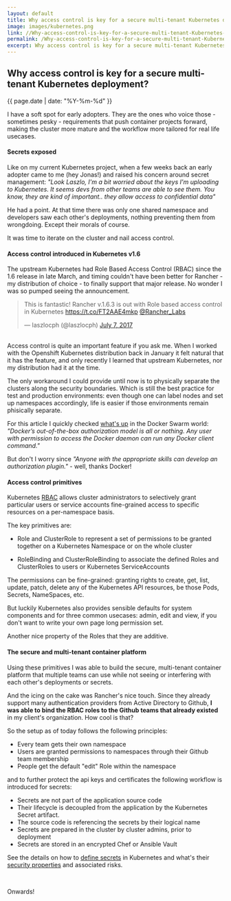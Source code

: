 ```yaml
---
layout: default
title: Why access control is key for a secure multi-tenant Kubernetes deployment?
image: images/kubernetes.png
link: //Why-access-control-is-key-for-a-secure-multi-tenant-Kubernetes-deployment
permalink: /Why-access-control-is-key-for-a-secure-multi-tenant-Kubernetes-deployment
excerpt: Why access control is key for a secure multi-tenant Kubernetes deployment?
--- 
```


## Why access control is key for a secure multi-tenant Kubernetes deployment?
{{ page.date | date: "%Y-%m-%d" }}

I have a soft spot for early adopters. They are the ones who voice those - sometimes pesky - requirements that push container projects forward, making the cluster more mature and the workflow more tailored for real life usecases.

#### Secrets exposed

Like on my current Kubernetes project, when a few weeks back an early adopter came to me (hey Jonas!) and raised his concern around secret management: *"Look Laszlo, I'm a bit worried about the keys I'm uploading to Kubernetes. It seems devs from other teams are able to see them. You know, they are kind of important.. they allow access to confidential data"*

He had a point. At that time there was only one shared namespace and developers saw each other's deployments, nothing preventing them from wrongdoing. Except their morals of course. 

It was time to iterate on the cluster and nail access control.

#### Access control introduced in Kubernetes v1.6

The upstream Kubernetes had Role Based Access Control (RBAC) since the 1.6 release in late March, and timing couldn't have been better for Rancher - my distribution of choice - to finally support that major release. No wonder I was so pumped seeing the announcement.

<blockquote class="twitter-tweet" data-lang="en"><p lang="en" dir="ltr">This is fantastic! Rancher v.1.6.3 is out with Role based access control in Kubernetes <a href="https://t.co/FT2AAE4mkp">https://t.co/FT2AAE4mkp</a> <a href="https://twitter.com/Rancher_Labs">@Rancher_Labs</a></p>&mdash; laszlocph (@laszlocph) <a href="https://twitter.com/laszlocph/status/883317597755895808">July 7, 2017</a></blockquote>
<script async src="//platform.twitter.com/widgets.js" charset="utf-8"></script>

<br/>
Access control is quite an important feature if you ask me. When I worked with the Openshift Kubernetes distribution back in January it felt natural that it has the feature, and only recently I learned that upstream Kubernetes, nor my distribution had it at the time.

The only workaround I could provide until now is to physically separate the clusters along the security boundaries. Which is still the best practice for test and production environments: even though one can label nodes and set up namespaces accordingly, life is easier if those environments remain phisically separate. 

For this article I quickly checked [what's up](https://docs.docker.com/engine/extend/plugins_authorization/) in the Docker Swarm world: *"Docker’s out-of-the-box authorization model is all or nothing. Any user with permission to access the Docker daemon can run any Docker client command."* 

But don't I worry since *"Anyone with the appropriate skills can develop an authorization plugin."* - well, thanks Docker!

#### Access control primitives

Kubernetes [RBAC](https://kubernetes.io/docs/admin/authorization/rbac/) allows cluster administrators to selectively grant particular users or service accounts fine-grained access to specific resources on a per-namespace basis.

The key primitives are:
 
 * Role and ClusterRole to represent a set of permissions to be granted together on a Kubernetes Namespace or on the whole cluster
 
 * RoleBinding and ClusterRoleBinding to associate the defined Roles and ClusterRoles to users or Kubernetes ServiceAccounts
 
The permissions can be fine-grained: granting rights to create, get, list, update, patch, delete any of the Kubernetes API resources, be those Pods, Secrets, NameSpaces, etc. 

But luckily Kubernetes also provides sensible defaults for system components and for three common usecases: admin, edit and view, if you don't want to write your own page long permission set. 

Another nice property of the Roles that they are additive.

#### The secure and multi-tenant container platform

Using these primitives I was able to build the secure, multi-tenant container platform that multiple teams can use while not seeing or interfering with each other's deployments or secrets. 

And the icing on the cake was Rancher's nice touch. Since they already support many authentication providers from Active Directory to Github, **I was able to bind the RBAC roles to the Github teams that already existed** in my client's organization. How cool is that?

So the setup as of today follows the following principles:

* Every team gets their own namespace
* Users are granted permissions to namespaces through their Github team membership
* People get the default "edit" Role within the namespace

and to further protect the api keys and certificates the following workflow is introduced for secrets:

* Secrets are not part of the application source code
* Their lifecycle is decoupled from the application by the Kubernetes Secret artifact.
* The source code is referencing the secrets by their logical name
* Secrets are prepared in the cluster by cluster admins, prior to deployment
* Secrets are stored in an encrypted Chef or Ansible Vault

See the details on how to [define secrets](https://kubernetes.io/docs/concepts/configuration/secret/#overview-of-secrets) in Kubernetes and what's their [security properties](https://kubernetes.io/docs/concepts/configuration/secret/#security-properties) and associated risks.

<br/>

Onwards!



